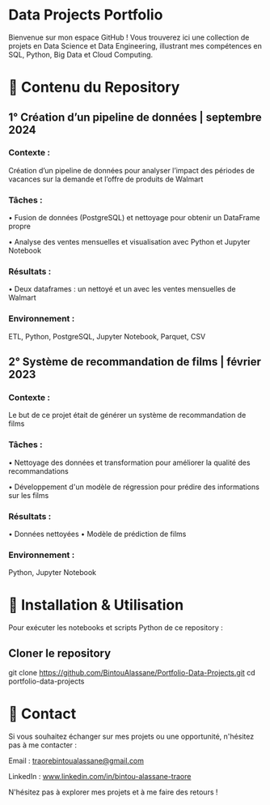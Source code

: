 # Data Projects Portfolio

Bienvenue sur mon espace GitHub ! Vous trouverez ici une collection de projets en Data Science et Data Engineering, illustrant mes compétences en SQL, Python, Big Data et Cloud Computing.

# 📂 Contenu du Repository

## 1° Création d’un pipeline de données | septembre 2024 

### Contexte :  
Création d’un pipeline de données pour analyser l’impact des périodes de vacances sur la demande et l’offre de produits de Walmart

### Tâches : 
•	Fusion de données (PostgreSQL) et nettoyage pour obtenir un DataFrame propre

•	Analyse des ventes mensuelles et visualisation avec Python et Jupyter Notebook

### Résultats :  
•	Deux dataframes : un nettoyé et un avec les ventes mensuelles de Walmart 

### Environnement :  
ETL, Python, PostgreSQL, Jupyter Notebook, Parquet, CSV 


## 2° Système de recommandation de films | février 2023 

### Contexte :  
Le but de ce projet était de générer un système de recommandation de films  

### Tâches : 
•	Nettoyage des données et transformation pour améliorer la qualité des recommandations 

•	Développement d'un modèle de régression pour prédire des informations sur les films  

### Résultats :  
•	Données nettoyées
•	Modèle de prédiction de films  

### Environnement :  
Python, Jupyter Notebook  


# 🚀 Installation & Utilisation

Pour exécuter les notebooks et scripts Python de ce repository :

## Cloner le repository
git clone https://github.com/BintouAlassane/Portfolio-Data-Projects.git
cd portfolio-data-projects


# 📧 Contact

Si vous souhaitez échanger sur mes projets ou une opportunité, n'hésitez pas à me contacter :

Email : traorebintoualassane@gmail.com

LinkedIn : www.linkedin.com/in/bintou-alassane-traore

N'hésitez pas à explorer mes projets et à me faire des retours !

